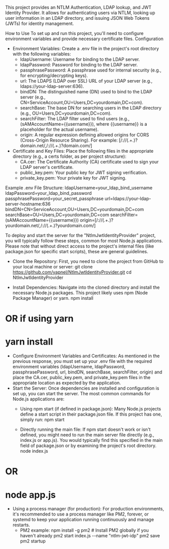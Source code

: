 This project provides an NTLM Authentication, LDAP lookup, and JWT Identity Provider. It allows for authenticating users via NTLM, looking up user information in an LDAP directory, and issuing JSON Web Tokens (JWTs) for identity management.

How to Use
To set up and run this project, you'll need to configure environment variables and provide necessary certificate files.
Configuration
 * Environment Variables:
   Create a .env file in the project's root directory with the following variables:
   * ldapUsername: Username for binding to the LDAP server.
   * ldapPassword: Password for binding to the LDAP server.
   * passphrasePassword: A passphrase used for internal security (e.g., for encrypting/decrypting keys).
   * url: The LDAPS (LDAP over SSL) URL of your LDAP server (e.g., ldaps://your-ldap-server:636).
   * bindDN: The distinguished name (DN) used to bind to the LDAP server (e.g., CN=ServiceAccount,OU=Users,DC=yourdomain,DC=com).
   * searchBase: The base DN for searching users in the LDAP directory (e.g., OU=Users,DC=yourdomain,DC=com).
   * searchFilter: The LDAP filter used to find users (e.g., (sAMAccountName={{username}}), where {{username}} is a placeholder for the actual username).
   * origin: A regular expression defining allowed origins for CORS (Cross-Origin Resource Sharing). For example: [/://(.+.)?domain.net/,/://(.+.)?domain.com/]
 * Certificate and Key Files:
   Place the following files in the appropriate directory (e.g., a certs folder, as per project structure):
   * CA.cer: The Certificate Authority (CA) certificate used to sign your LDAP server's certificate.
   * public_key.pem: Your public key for JWT signing verification.
   * private_key.pem: Your private key for JWT signing.

Example .env File Structure:
ldapUsername=your_ldap_bind_username
ldapPassword=your_ldap_bind_password
passphrasePassword=your_secret_passphrase
url=ldaps://your-ldap-server-hostname:636
bindDN=CN=ServiceAccount,OU=Users,DC=yourdomain,DC=com
searchBase=OU=Users,DC=yourdomain,DC=com
searchFilter=(sAMAccountName={{username}})
origin=[/://(.+.)?yourdomain.net/,/://(.+.)?yourdomain.com/]


To deploy and start the server for the "NtlmJwtIdentityProvider" project, you will typically follow these steps, common for most Node.js applications. Please note that without direct access to the project's internal files (like package.json for specific start scripts), these are general guidelines.

 * Clone the Repository:
   First, you need to clone the project from GitHub to your local machine or server:
   git clone https://github.com/yapnel/NtlmJwtIdentityProvider.git
cd NtlmJwtIdentityProvider

 * Install Dependencies:
   Navigate into the cloned directory and install the necessary Node.js packages. This project likely uses npm (Node Package Manager) or yarn.
   npm install
# OR if using yarn
# yarn install

 * Configure Environment Variables and Certificates:
   As mentioned in the previous response, you must set up your .env file with the required environment variables (ldapUsername, ldapPassword, passphrasePassword, url, bindDN, searchBase, searchFilter, origin) and place the CA.cer, public_key.pem, and private_key.pem files in the appropriate location as expected by the application.
 * Start the Server:
   Once dependencies are installed and configuration is set up, you can start the server. The most common commands for Node.js applications are:
   * Using npm start (if defined in package.json):
     Many Node.js projects define a start script in their package.json file. If this project has one, simply run:
     npm start

   * Directly running the main file:
     If npm start doesn't work or isn't defined, you might need to run the main server file directly (e.g., index.js or app.js). You would typically find this specified in the main field of package.json or by examining the project's root directory.
     node index.js
# OR
# node app.js

   * Using a process manager (for production):
     For production environments, it's recommended to use a process manager like PM2, forever, or systemd to keep your application running continuously and manage restarts.
     * PM2 example:
       npm install -g pm2 # Install PM2 globally if you haven't already
pm2 start index.js --name "ntlm-jwt-idp"
pm2 save
pm2 startup

